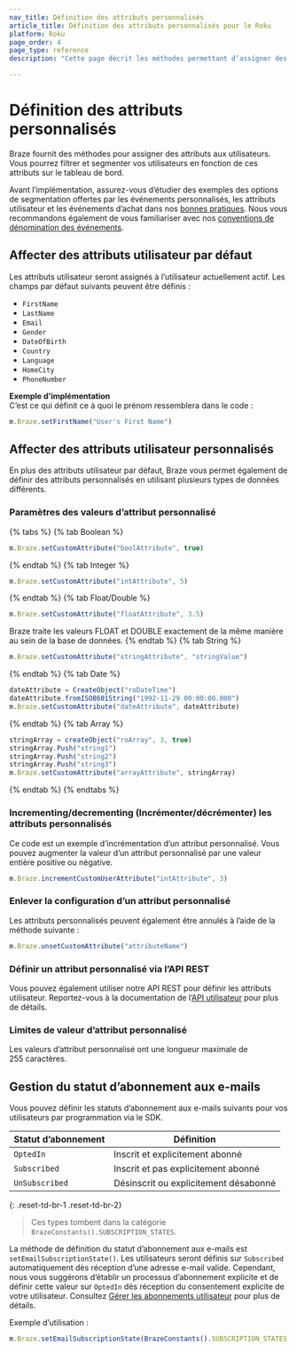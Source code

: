 ```yaml
---
nav_title: Définition des attributs personnalisés
article_title: Définition des attributs personnalisés pour le Roku
platform: Roku
page_order: 4
page_type: reference
description: "Cette page décrit les méthodes permettant d’assigner des attributs personnalisés aux utilisateurs via le SDK Braze."

---
```


# Définition des attributs personnalisés

Braze fournit des méthodes pour assigner des attributs aux utilisateurs. Vous pourrez filtrer et segmenter vos utilisateurs en fonction de ces attributs sur le tableau de bord.

Avant l’implémentation, assurez-vous d’étudier des exemples des options de segmentation offertes par les événements personnalisés, les attributs utilisateur et les événements d’achat dans nos [bonnes pratiques][7]. Nous vous recommandons également de vous familiariser avec nos [conventions de dénomination des événements]({{site.baseurl}}/user_guide/data_and_analytics/custom_data/event_naming_conventions/).

## Affecter des attributs utilisateur par défaut

Les attributs utilisateur seront assignés à l’utilisateur actuellement actif. Les champs par défaut suivants peuvent être définis :

- `FirstName`
- `LastName`
- `Email`
- `Gender`
- `DateOfBirth`
- `Country`
- `Language`
- `HomeCity`
- `PhoneNumber`

**Exemple d’implémentation**<br>C’est ce qui définit ce à quoi le prénom ressemblera dans le code :

```javascript
m.Braze.setFirstName("User's First Name")
```

## Affecter des attributs utilisateur personnalisés

En plus des attributs utilisateur par défaut, Braze vous permet également de définir des attributs personnalisés en utilisant plusieurs types de données différents.

### Paramètres des valeurs d’attribut personnalisé
{% tabs %}
{% tab Boolean %}
```javascript
m.Braze.setCustomAttribute("boolAttribute", true)
```
{% endtab %}
{% tab Integer %}
```javascript
m.Braze.setCustomAttribute("intAttribute", 5)
```
{% endtab %}
{% tab Float/Double %}
```javascript
m.Braze.setCustomAttribute("floatAttribute", 3.5)
```
Braze traite les valeurs FLOAT et DOUBLE exactement de la même manière au sein de la base de données.
{% endtab %}
{% tab String %}
```javascript
m.Braze.setCustomAttribute("stringAttribute", "stringValue")
```
{% endtab %}
{% tab Date %}
```javascript
dateAttribute = CreateObject("roDateTime")
dateAttribute.fromISO8601String("1992-11-29 00:00:00.000")
m.Braze.setCustomAttribute("dateAttribute", dateAttribute)
```
{% endtab %}
{% tab Array %}
```javascript
stringArray = createObject("roArray", 3, true)
stringArray.Push("string1")
stringArray.Push("string2")
stringArray.Push("string3")
m.Braze.setCustomAttribute("arrayAttribute", stringArray)
```
{% endtab %}
{% endtabs %}

### Incrementing/decrementing (Incrémenter/décrémenter) les attributs personnalisés

Ce code est un exemple d’incrémentation d’un attribut personnalisé. Vous pouvez augmenter la valeur d’un attribut personnalisé par une valeur entière positive ou négative.

```javascript
m.Braze.incrementCustomUserAttribute("intAttribute", 3)
```

### Enlever la configuration d’un attribut personnalisé

Les attributs personnalisés peuvent également être annulés à l’aide de la méthode suivante :

```javascript
m.Braze.unsetCustomAttribute("attributeName")
```

### Définir un attribut personnalisé via l’API REST

Vous pouvez également utiliser notre API REST pour définir les attributs utilisateur. Reportez-vous à la documentation de l’[API utilisateur][4] pour plus de détails.

### Limites de valeur d’attribut personnalisé

Les valeurs d’attribut personnalisé ont une longueur maximale de 255 caractères.

## Gestion du statut d’abonnement aux e-mails

Vous pouvez définir les statuts d’abonnement aux e-mails suivants pour vos utilisateurs par programmation via le SDK.

| Statut d’abonnement | Définition |
| ------------------- | ---------- |
| `OptedIn` | Inscrit et explicitement abonné |
| `Subscribed` | Inscrit et pas explicitement abonné |
| `UnSubscribed` | Désinscrit ou explicitement désabonné |
{: .reset-td-br-1 .reset-td-br-2}

>  Ces types tombent dans la catégorie `BrazeConstants().SUBSCRIPTION_STATES`.

La méthode de définition du statut d’abonnement aux e-mails est `setEmailSubscriptionState()`. Les utilisateurs seront définis sur `Subscribed` automatiquement dès réception d’une adresse e-mail valide. Cependant, nous vous suggérons d’établir un processus d’abonnement explicite et de définir cette valeur sur `OptedIn` dès réception du consentement explicite de votre utilisateur. Consultez [Gérer les abonnements utilisateur][10] pour plus de détails.

Exemple d’utilisation :
```javascript
m.Braze.setEmailSubscriptionState(BrazeConstants().SUBSCRIPTION_STATES.OPTED_IN)
```

[1]: {{site.baseurl}}/developer_guide/platform_integration_guides/roku/analytics/setting_user_ids/#user-id-integration-best-practices--notes
[4]: {{site.baseurl}}/developer_guide/rest_api/user_data/#user-data
[7]: {{site.baseurl}}/developer_guide/platform_wide/analytics_overview/#user-data-collection
[10]: {{site.baseurl}}/user_guide/message_building_by_channel/email/managing_user_subscriptions/#managing-user-subscriptions
